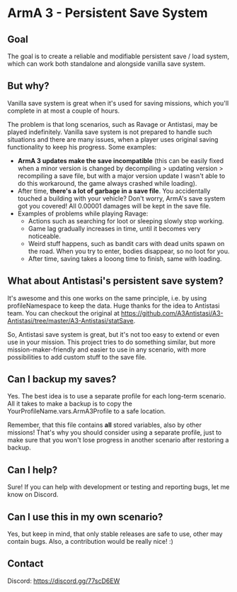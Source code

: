 # ArmA 3 - Persistent Save System

## Goal

The goal is to create a reliable and modifiable persistent save / load system, which can work both standalone and alongside vanilla save system.

## But why?

Vanilla save system is great when it's used for saving missions, which you'll complete in at most a couple of hours.

The problem is that long scenarios, such as Ravage or Antistasi, may be played indefinitely. Vanilla save system is not prepared to handle such situations and there are many issues, when a player uses original saving functionality to keep his progress. Some examples:

- **ArmA 3 updates make the save incompatible** (this can be easily fixed when a minor version is changed by decompiling > updating version > recompiling a save file, but with a major version update I wasn't able to do this workaround, the game always crashed while loading).
- After time, **there's a lot of garbage in a save file**. You accidentally touched a building with your vehicle? Don't worry, ArmA's save system got you covered! All 0.00001 damages will be kept in the save file.
- Examples of problems while playing Ravage:
  - Actions such as searching for loot or sleeping slowly stop working.
  - Game lag gradually increases in time, until it becomes very noticeable.
  - Weird stuff happens, such as bandit cars with dead units spawn on the road. When you try to enter, bodies disappear, so no loot for you.
  - After time, saving takes a looong time to finish, same with loading.

## What about Antistasi's persistent save system?

It's awesome and this one works on the same principle, i.e. by using profileNamespace to keep the data. Huge thanks for the idea to Antistasi team. You can checkout the original at https://github.com/A3Antistasi/A3-Antistasi/tree/master/A3-Antistasi/statSave.

So, Antistasi save system is great, but it's not too easy to extend or even use in your mission. This project tries to do something similar, but more mission-maker-friendly and easier to use in any scenario, with more possibilities to add custom stuff to the save file.

## Can I backup my saves?

Yes. The best idea is to use a separate profile for each long-term scenario. All it takes to make a backup is to copy the YourProfileName.vars.ArmA3Profile to a safe location.

Remember, that this file contains **all** stored variables, also by other missions! That's why you should consider using a separate profile, just to make sure that you won't lose progress in another scenario after restoring a backup.

## Can I help?

Sure! If you can help with development or testing and reporting bugs, let me know on Discord.

## Can I use this in my own scenario?

Yes, but keep in mind, that only stable releases are safe to use, other may contain bugs. Also, a contribution would be really nice! :)

## Contact

Discord: https://discord.gg/77scD6EW

